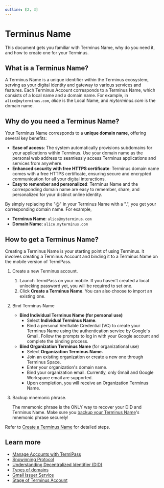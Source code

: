 ```yaml
---
outline: [2, 3]
---
```


# Terminus Name

This document gets you familiar with Terminus Name, why do you need it, and how to create one for your Terminus.

## What is a Terminus Name?

A Terminus Name is a unique identifier within the Terminus ecosystem, serving as your digital identity and gateway to various services and features. Each Terminus Account corresponds to a Terminus Name, which consists of a local name and a domain name. For example, in `alice@myterminus.com`, *alice* is the Local Name, and *myterminus.com* is the domain name.

## Why do you need a Terminus Name?

Your Terminus Name corresponds to a **unique domain name**, offering several key benefits:

* **Ease of access**: The system automatically provisions subdomains for your applications within Terminus. Use your domain name as the personal web address to seamlessly access Terminus applications and services from anywhere. 
* **Enhanced security with free HTTPS certificate**: Terminus domain name comes with a free HTTPS certificate, ensuring secure and encrypted communication for all your digital interactions.
* **Easy to remember and personalized**: Terminus Name and the corresponding domain name are easy to remember, share, and personalized for your distinct online identity.

By simply replacing the "@" in your Terminus Name with a ".", you get your corresponding domain name. For example,

* **Terminus Name**: `alice@myterminus.com`
* **Domain Name**: `alice.myterminus.com`

## How to get a Terminus Name?

Creating a Terminus Name is your starting point of using Terminus. It involves creating a Terminus Account and binding it to a Terminus Name on the mobile version of TermiPass.

1. Create a new Terminus account.
    1. Launch TermiPass on your mobile. If you haven't created a local unlocking password yet, you will be required to set one.
    2. Click **Create a Terminus Name**. You can also choose to import an existing one.
2. Bind Terminus Name
    - **Bind Individual Terminus Name (for personal use)**
        * Select **Individual Terminus Name**.
        * Bind a personal Verifiable Credential (VC) to create your Terminus Name using the authentication service by Google's Gmail. Follow the prompts to log in with your Google account and complete the binding process.
    - **Bind Organization Terminus Name** (for organizational use)
        * Select **Organization Terminus Name.**
        * Join an existing organization or create a new one through Terminus Space.
        * Enter your organization's domain name.
        * Bind your organization email. Currently, only Gmail and Google Workspace email are supported.
        * Upon completion, you will receive an Organization Terminus Name.
3. Backup mnemonic phrase.

    The mnemonic phrase is the ONLY way to recover your DID and Terminus Name. Make sure you [backup your Terminus Name](../../how-to/termipass/account/#backup-mnemonic-phrase)'s mnemonic phrase securely!


Refer to [Create a Terminus Name](../../how-to/termipass/account/#create-a-terminus-name) for detailed steps.


## Learn more

* [Manage Accounts with TermiPass](../../how-to/termipass/account/#create-terminus-name)
* [Snowinning Protocol](../../developer/contribute/snowinning/overview.md)
* [Understanding Decentralized Identifier (DID)](../../developer/contribute/snowinning/concepts.md)
* [Types of domains](../../developer/contribute/snowinning/terminus-name.md#domain)
* [Gmail Issuer Service](../../developer/contribute/snowinning/terminus-name.md#gmail-issuer-service)
* [Stage of Terminus Account](../../how-to/termipass/account/#stage-of-account)

